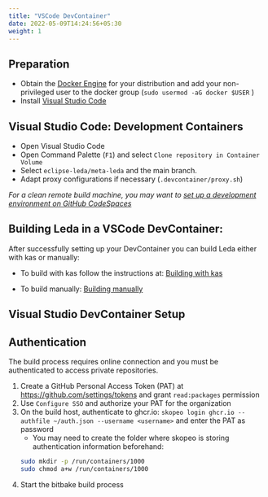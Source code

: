 ```yaml
---
title: "VSCode DevContainer"
date: 2022-05-09T14:24:56+05:30
weight: 1
---
```


## Preparation

- Obtain the [Docker Engine](https://docs.docker.com/engine/install/) for your distribution and add your non-privileged user to the docker group (`sudo usermod -aG docker $USER` )
- Install [Visual Studio Code](https://code.visualstudio.com/download   )

## Visual Studio Code: Development Containers

- Open Visual Studio Code
- Open Command Palette (`F1`) and select `Clone repository in Container Volume`
- Select `eclipse-leda/meta-leda` and the main branch.
- Adapt proxy configurations if necessary (`.devcontainer/proxy.sh`)

*For a clean remote build machine, you may want to [set up a development environment on GitHub CodeSpaces](/leda/docs/build/devenv/github-codespaces/)*

## Building Leda in a VSCode DevContainer:

After successfully setting up your DevContainer you can build Leda either with kas or manually:

- To build with kas follow the instructions at: [Building with kas](/leda/docs/build/devenv/build-kas-manually/#building-with-kas)

- To build manually: [Building manually](/leda/docs/build/devenv/build-kas-manually/#building-manually)


## Visual Studio DevContainer Setup

## Authentication

The build process requires online connection and you must be authenticated to access private repositories.

1. Create a GitHub Personal Access Token (PAT) at https://github.com/settings/tokens and grant `read:packages` permission
2. Use `Configure SSO` and authorize your PAT for the organization
3. On the build host, authenticate to ghcr.io: `skopeo login ghcr.io --authfile ~/auth.json --username <username>` and enter the PAT as password
   - You may need to create the folder where skopeo is storing authentication information beforehand:
   ```bash
   sudo mkdir -p /run/containers/1000
   sudo chmod a+w /run/containers/1000
   ```
4. Start the bitbake build process

